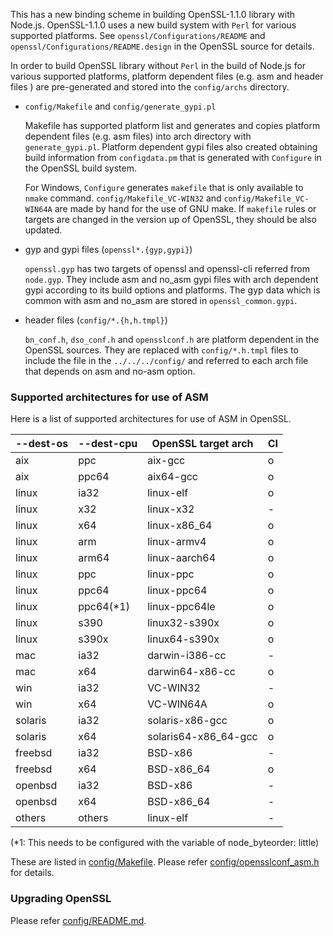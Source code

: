 This has a new binding scheme in building OpenSSL-1.1.0 library with
Node.js. OpenSSL-1.1.0 uses a new build system with `Perl` for various
supported platforms. See `openssl/Configurations/README` and
`openssl/Configurations/README.design` in the OpenSSL source for
details.

In order to build OpenSSL library without `Perl` in the build of Node.js
for various supported platforms, platform dependent files (e.g. asm
and header files ) are pre-generated and stored into the
`config/archs` directory.

- `config/Makefile` and `config/generate_gypi.pl`

  Makefile has supported platform list and generates and copies
  platform dependent files (e.g. asm files) into arch directory with
  `generate_gypi.pl`.  Platform dependent gypi files also created
  obtaining build information from `configdata.pm` that is generated
  with `Configure` in the OpenSSL build system.

  For Windows, `Configure` generates `makefile` that is only available
  to `nmake` command.  `config/Makefile_VC-WIN32` and
  `config/Makefile_VC-WIN64A` are made by hand for the use of GNU
  make. If `makefile` rules or targets are changed in the version up
  of OpenSSL, they should be also updated.

- gyp and gypi files (`openssl*.{gyp,gypi}`)

  `openssl.gyp` has two targets of openssl and openssl-cli referred
  from `node.gyp`. They include asm and no_asm gypi files with arch
  dependent gypi according to its build options and platforms. The
  gyp data which is common with asm and no_asm are stored in
  `openssl_common.gypi`.

- header files (`config/*.{h,h.tmpl}`)

  `bn_conf.h`, `dso_conf.h` and `opensslconf.h` are platform dependent
  in the OpenSSL sources. They are replaced with `config/*.h.tmpl`
  files to include the file in the `../../../config/` and referred to
  each arch file that depends on asm and no-asm option.

### Supported architectures for use of ASM

Here is a list of supported architectures for use of ASM in OpenSSL.

  | --dest-os | --dest-cpu | OpenSSL target arch  | CI  |
  | --------- | ---------- | -------------------- | --- |
  | aix       | ppc        | aix-gcc              | o   |
  | aix       | ppc64      | aix64-gcc            | o   |
  | linux     | ia32       | linux-elf            | o   |
  | linux     | x32        | linux-x32            | -   |
  | linux     | x64        | linux-x86_64         | o   |
  | linux     | arm        | linux-armv4          | o   |
  | linux     | arm64      | linux-aarch64        | o   |
  | linux     | ppc        | linux-ppc            | o   |
  | linux     | ppc64      | linux-ppc64          | o   |
  | linux     | ppc64(*1)  | linux-ppc64le        | o   |
  | linux     | s390       | linux32-s390x        | o   |
  | linux     | s390x      | linux64-s390x        | o   |
  | mac       | ia32       | darwin-i386-cc       | -   |
  | mac       | x64        | darwin64-x86-cc      | o   |
  | win       | ia32       | VC-WIN32             | -   |
  | win       | x64        | VC-WIN64A            | o   |
  | solaris   | ia32       | solaris-x86-gcc      | o   |
  | solaris   | x64        | solaris64-x86_64-gcc | o   |
  | freebsd   | ia32       | BSD-x86              | -   |
  | freebsd   | x64        | BSD-x86_64           | o   |
  | openbsd   | ia32       | BSD-x86              | -   |
  | openbsd   | x64        | BSD-x86_64           | -   |
  | others    | others     | linux-elf            | -   |

(*1: This needs to be configured with the variable of node_byteorder:
little)

These are listed in [config/Makefile](config/Makefile).
Please refer [config/opensslconf_asm.h](config/opensslconf_asm.h) for details.

### Upgrading OpenSSL

Please refer [config/README.md](config/README.md).
